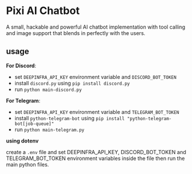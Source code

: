 # Pixi AI Chatbot

A small, hackable and powerful AI chatbot implementation with tool calling and image support that blends in perfectly with the users.

## usage

**For Discord**:

- set `DEEPINFRA_API_KEY` environment variable and `DISCORD_BOT_TOKEN`
- install `discord.py` using `pip install discord.py`
- run `python main-discord.py`

**For Telegram**:

- set `DEEPINFRA_API_KEY` environment variable and `TELEGRAM_BOT_TOKEN`
- install `python-telegram-bot` using `pip install "python-telegram-bot[job-queue]"`
- run `python main-telegram.py`

**using dotenv**

create a `.env` file and set DEEPINFRA_API_KEY, DISCORD_BOT_TOKEN and TELEGRAM_BOT_TOKEN environment variables inside the file then run the main python files.
